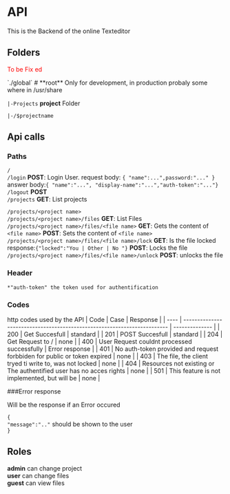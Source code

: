 # API
This is the Backend of the online Texteditor

## Folders
<p style="color:red;">To be Fix ed</p>
`./global` # **root** Only for development, in production probaly some where in /usr/share

`|-Projects` **project** Folder

`|-/$projectname`

## Api calls
### Paths
`/` <br>
`/login` **POST**: Login User. request body: `{ "name":...",password:"..." }` answer body:`{ "name":"...", "display-name":"...","auth-token":"..."}` <br>
`/logout` **POST** <br>
`/projects` **GET**: List projects 

`/projects/<project name>`<br>
`/projects/<project name>/files` **GET**: List Files <br>
`/projects/<project name>/files/<file name>` **GET**: Gets the content of `<file name>` **POST**: Sets the content of `<file name>` <br>
`/projects/<project name>/files/<file name>/lock` **GET**: Is the file locked response:`{"locked":"You | Other | No "}`  **POST**: Locks the file <br>
`/projects/<project name>/files/<file name>/unlock` **POST**: unlocks the file

### Header
    *"auth-token" the token used for authentification

### Codes
http codes used by the API
| Code | Case                                                                     | Response       |
| ---- | ------------------------------------------------------------------------ | -------------- |
| 200  | Get Succesfull                                                           | standard       |
| 201  | POST Succesfull                                                          | standard       |
| 204  | Get Request to /                                                         | none           |
| 400  | User Request couldnt processed successfully                              | Error response |
| 401  | No auth-token provided and request forbbiden for public or token expired | none           |
| 403  | The file, the client tryed ti write to, was not locked                   | none           |
| 404  | Resources not existing or The authentified user has no acces rights      | none           |
| 501  | This feature is not implemented, but will be                             | none           |

###Error response

Will be the response if an Error occured

`{`<br>
`"message":".."` should be shown to the user<br>
`}`

## Roles
**admin** can change project <br>
**user** can change files <br>
**guest** can view files



